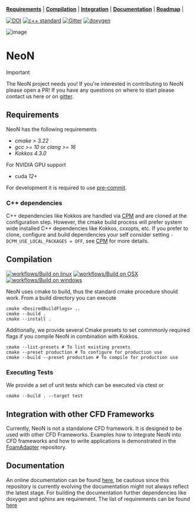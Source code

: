**[Requirements](#requirements)** |
**[Compilation](#Compilation)** |
**[Integration](#integration-with-other-cfd-frameworks)** |
**[Documentation](https://exasim-project.com/NeoN/latest)** |
**[Roadmap](https://github.com/orgs/exasim-project/projects/1/views/8)** |

[![DOI](https://zenodo.org/badge/DOI/10.5281/zenodo.14608521.svg)](https://doi.org/10.5281/zenodo.14608521)
[![c++ standard](https://img.shields.io/badge/c%2B%2B-20-blue.svg)](https://en.wikipedia.org/wiki/C%2B%2B#Standardization) [![Gitter](https://img.shields.io/badge/Gitter-8A2BE2)](https://matrix.to/#/#NeoN:gitter.im)
[![doxygen](https://img.shields.io/badge/Doxygen-8A2BE2)](https://exasim-project.com/NeoN/latest/doxygen/html/index.html)

![image](https://raw.githubusercontent.com/exasim-project/NeoN/refs/heads/main/assets/NeonLogoCrop.png)

# NeoN

> [!IMPORTANT]
> The NeoN project needs you!
> If you're interested in contributing to NeoN please open a PR! If you have any questions on where to start please contact us here or on [gitter](https://matrix.to/#/#NeoN:gitter.im).

## Requirements

NeoN has the following requirements

*  _cmake > 3.22_
*  _gcc >= 10_ or  _clang >= 16_
*  _Kokkos 4.3.0_

For NVIDIA GPU support
* cuda _12+_

For development it is required to use [pre-commit](https://pre-commit.com/).

### C++ dependencies

C++ dependencies like Kokkos are handled via [CPM](https://github.com/cpm-cmake/CPM.cmake) and are cloned at the configuration step.
However, the cmake build process will prefer system wide installed C++ dependencies like Kokkos, cxxopts, etc.
If you prefer to clone, configure and build dependencies your self consider setting `-DCPM_USE_LOCAL_PACKAGES = OFF`, see [CPM](https://github.com/cpm-cmake/CPM.cmake) for more details.

## Compilation

[![workflows/Build on linux](https://github.com/exasim-project/NeoN/actions/workflows/build_on_ubuntu.yaml/badge.svg?branch=main)](https://github.com/exasim-project/NeoN/actions/workflows/build_on_ubuntu.yaml?query=branch%3Amain)
[![workflows/Build on OSX](https://github.com/exasim-project/NeoN/actions/workflows/build_on_macos.yaml/badge.svg?branch=main)](https://github.com/exasim-project/NeoN/actions/workflows/build_on_macos.yaml?query=branch%3Amain)
[![workflows/Build on windows](https://github.com/exasim-project/NeoN/actions/workflows/build_on_windows.yaml/badge.svg?branch=main)](https://github.com/exasim-project/NeoN/actions/workflows/build_on_windows.yaml?query=branch%3Amain)

NeoN uses cmake to build, thus the standard cmake procedure should work.
From a build directory you can execute

    cmake <DesiredBuildFlags> ..
    cmake --build .
    cmake --install .

Additionally, we provide several Cmake presets to set commmonly required flags if you compile NeoN in combination with Kokkos.

    cmake --list-presets # To list existing presets
    cmake --preset production # To configure for production use
    cmake --build --preset production # To compile for production use


### Executing Tests

We provide a set of unit tests which can be executed via ctest or

    cmake --build . --target test


## Integration with other CFD Frameworks

Currently, NeoN is not a standalone CFD framework.
It is designed to be used with other CFD Frameworks.
Examples how to integrate NeoN into CFD frameworks and how to write applications is demonstrated in the [FoamAdapter](https://github.com/exasim-project/FoamAdapter) repository.

## Documentation

An online documentation can be found [here](https://exasim-project.com/NeoN/latest), be cautious since this repository is currently evolving the documentation might not always reflect the latest stage.
For building the documentation further dependencies like doxygen and sphinx are requirement.
The list of requirements can be found [here](https://github.com/exasim-project/NeoN/actions/workflows/build_doc.yaml)
